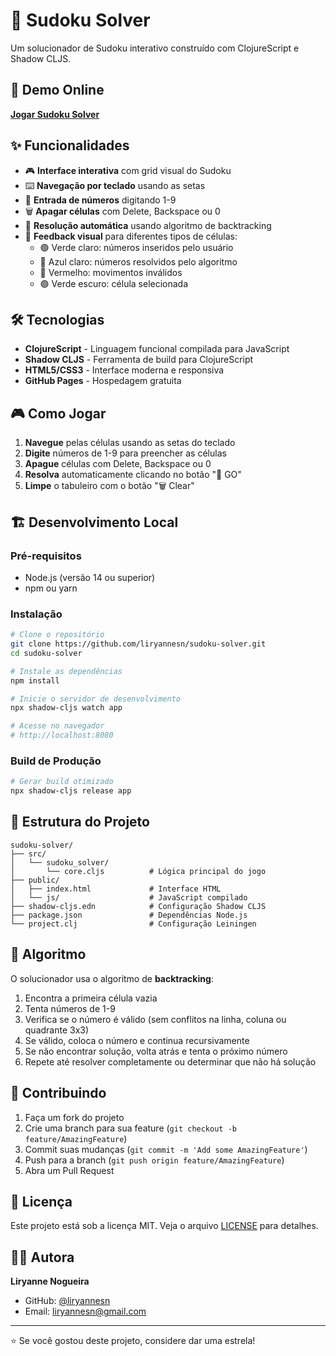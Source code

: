 # 🎯 Sudoku Solver

Um solucionador de Sudoku interativo construído com ClojureScript e Shadow CLJS.

## 🚀 Demo Online

**[Jogar Sudoku Solver](https://liryannesn.github.io/sudoku-solver/)**

## ✨ Funcionalidades

- 🎮 **Interface interativa** com grid visual do Sudoku
- ⌨️ **Navegação por teclado** usando as setas
- 🔢 **Entrada de números** digitando 1-9
- 🗑️ **Apagar células** com Delete, Backspace ou 0
- 🤖 **Resolução automática** usando algoritmo de backtracking
- 🎨 **Feedback visual** para diferentes tipos de células:
  - 🟢 Verde claro: números inseridos pelo usuário
  - 🔵 Azul claro: números resolvidos pelo algoritmo
  - 🔴 Vermelho: movimentos inválidos
  - 🟢 Verde escuro: célula selecionada

## 🛠️ Tecnologias

- **ClojureScript** - Linguagem funcional compilada para JavaScript
- **Shadow CLJS** - Ferramenta de build para ClojureScript
- **HTML5/CSS3** - Interface moderna e responsiva
- **GitHub Pages** - Hospedagem gratuita

## 🎮 Como Jogar

1. **Navegue** pelas células usando as setas do teclado
2. **Digite** números de 1-9 para preencher as células
3. **Apague** células com Delete, Backspace ou 0
4. **Resolva** automaticamente clicando no botão "🚀 GO"
5. **Limpe** o tabuleiro com o botão "🗑️ Clear"

## 🏗️ Desenvolvimento Local

### Pré-requisitos

- Node.js (versão 14 ou superior)
- npm ou yarn

### Instalação

```bash
# Clone o repositório
git clone https://github.com/liryannesn/sudoku-solver.git
cd sudoku-solver

# Instale as dependências
npm install

# Inicie o servidor de desenvolvimento
npx shadow-cljs watch app

# Acesse no navegador
# http://localhost:8080
```

### Build de Produção

```bash
# Gerar build otimizado
npx shadow-cljs release app
```

## 📁 Estrutura do Projeto

```
sudoku-solver/
├── src/
│   └── sudoku_solver/
│       └── core.cljs          # Lógica principal do jogo
├── public/
│   ├── index.html             # Interface HTML
│   └── js/                    # JavaScript compilado
├── shadow-cljs.edn            # Configuração Shadow CLJS
├── package.json               # Dependências Node.js
└── project.clj                # Configuração Leiningen
```

## 🧠 Algoritmo

O solucionador usa o algoritmo de **backtracking**:

1. Encontra a primeira célula vazia
2. Tenta números de 1-9
3. Verifica se o número é válido (sem conflitos na linha, coluna ou quadrante 3x3)
4. Se válido, coloca o número e continua recursivamente
5. Se não encontrar solução, volta atrás e tenta o próximo número
6. Repete até resolver completamente ou determinar que não há solução

## 🤝 Contribuindo

1. Faça um fork do projeto
2. Crie uma branch para sua feature (`git checkout -b feature/AmazingFeature`)
3. Commit suas mudanças (`git commit -m 'Add some AmazingFeature'`)
4. Push para a branch (`git push origin feature/AmazingFeature`)
5. Abra um Pull Request

## 📝 Licença

Este projeto está sob a licença MIT. Veja o arquivo [LICENSE](LICENSE) para detalhes.

## 👩‍💻 Autora

**Liryanne Nogueira**
- GitHub: [@liryannesn](https://github.com/liryannesn)
- Email: liryannesn@gmail.com

---

⭐ Se você gostou deste projeto, considere dar uma estrela!
